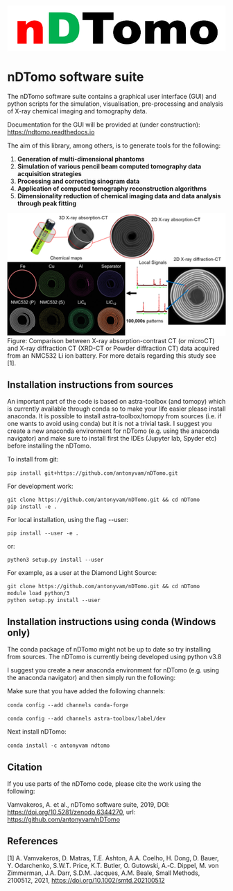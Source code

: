 ![nDTomo](assets/ndtomo_logo_small.png)

nDTomo software suite
=====================
The nDTomo software suite contains a graphical user interface (GUI) and python scripts for the simulation, visualisation, pre-processing and analysis of X-ray chemical imaging and tomography data.

Documentation for the GUI will be provided at (under construction): https://ndtomo.readthedocs.io

The aim of this library, among others, is to generate tools for the following:
1. **Generation of multi-dimensional phantoms**
2. **Simulation of various pencil beam computed tomography data acquisition strategies**
3. **Processing and correcting sinogram data**
4. **Application of computed tomography reconstruction algorithms**
5. **Dimensionality reduction of chemical imaging data and data analysis through peak fitting**

![XRD-CT](assets/xrdct.png)
Figure: Comparison between X-ray absorption-contrast CT (or microCT) and X-ray diffraction CT (XRD-CT or Powder diffraction CT) data acquired from an NMC532 Li ion battery. For more details regarding this study see [1].

Installation instructions from sources
--------------------------------------
An important part of the code is based on astra-toolbox (and tomopy) which is currently available through conda so to make your life easier please install anaconda. It is possible to install astra-toolbox/tomopy from sources (i.e. if one wants to avoid using conda) but it is not a trivial task. I suggest you create a new anaconda environment for nDTomo (e.g. using the anaconda navigator) and make sure to install first the IDEs (Jupyter lab, Spyder etc) before installing the nDTomo.

To install from git:

```pip install git+https://github.com/antonyvam/nDTomo.git```

For development work:

```
git clone https://github.com/antonyvam/nDTomo.git && cd nDTomo
pip install -e .
```

For local installation, using the flag --user:

```
pip install --user -e .
```

or:

```
python3 setup.py install --user
```

For example, as a user at the Diamond Light Source:

```
git clone https://github.com/antonyvam/nDTomo.git && cd nDTomo
module load python/3
python setup.py install --user
```

Installation instructions using conda (Windows only)
----------------------------------------------------
The conda package of nDTomo might not be up to date so try installing from sources. The nDTomo is currently being developed using python v3.8

I suggest you create a new anaconda environment for nDTomo (e.g. using the anaconda navigator) and then simply run the following:

Make sure that you have added the following channels:

```conda config --add channels conda-forge```

```conda config --add channels astra-toolbox/label/dev```

Next install nDTomo:

```conda install -c antonyvam ndtomo```


Citation
--------
If you use parts of the nDTomo code, please cite the work using the following:

Vamvakeros, A. et al., nDTomo software suite, 2019, DOI: https://doi.org/10.5281/zenodo.6344270, url: https://github.com/antonyvam/nDTomo


References
----------

[1] A. Vamvakeros, D. Matras, T.E. Ashton, A.A. Coelho, H. Dong, D. Bauer, Y. Odarchenko, S.W.T. Price, K.T. Butler, O. Gutowski, A.‐C. Dippel, M. von Zimmerman, J.A. Darr, S.D.M. Jacques, A.M. Beale, Small Methods, 2100512, 2021, https://doi.org/10.1002/smtd.202100512
